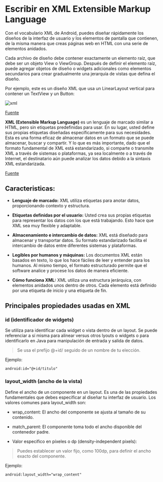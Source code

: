 # Escribir en XML Extensible Markup Language

Con el vocabulario XML de Android, puedes diseñar rápidamente los diseños de la interfaz de usuario y los elementos de pantalla que contienen, de la misma manera que creas páginas web en HTML con una serie de elementos anidados.

Cada archivo de diseño debe contener exactamente un elemento raíz, que debe ser un objeto View o ViewGroup. Después de definir el elemento raíz, puede agregar objetos de diseño o widgets adicionales como elementos secundarios para crear gradualmente una jerarquía de vistas que defina el diseño. 

Por ejemplo, este es un diseño XML que usa un LinearLayout vertical para contener un TextView y un Button:

![xml](https://github.com/josblax/AplicacionesMoviles/blob/main/Images/Captura%20de%20pantalla%202024-09-15%20113332.png)



[Fuente](https://developer.android.com/develop/ui/views/layout/declaring-layout)

**XML (Extensible Markup Language)** es un lenguaje de marcado similar a HTML, pero sin etiquetas predefinidas para usar. En su lugar, usted define sus propias etiquetas diseñadas específicamente para sus necesidades. Esta es una forma eficaz de almacenar datos en un formato que se puede almacenar, buscar y compartir. Y lo que es más importante, dado que el formato fundamental de XML está estandarizado, si comparte o transmite XML a través de sistemas o plataformas, ya sea localmente o a través de Internet, el destinatario aún puede analizar los datos debido a la sintaxis XML estandarizada.

[Fuente](https://developer.mozilla.org/en-US/docs/Web/XML/XML_introduction)

## Caracteristicas:

* **Lenguaje de marcado:** XML utiliza etiquetas para anotar datos, proporcionando contexto y estructura.

* **Etiquetas definidas por el usuario:**  Usted crea sus propias etiquetas para representar los datos con los que está trabajando. Esto hace que XML sea muy flexible y adaptable.

* **Almacenamiento e intercambio de datos:** XML está diseñado para almacenar y transportar datos. Su formato estandarizado facilita el intercambio de datos entre diferentes sistemas y plataformas.

* **Legibles por humanos y máquinas:** Los documentos XML están basados en texto, lo que los hace fáciles de leer y entender para los humanos. Al mismo tiempo, el formato estructurado permite que el software analice y procese los datos de manera eficiente.

* **Cómo funciona XML:** XML utiliza una estructura jerárquica, con elementos anidados unos dentro de otros. Cada elemento está definido por una etiqueta de inicio y una etiqueta de fin.

## Principales propiedades usadas en XML

### id (identificador de widgets)

Se utiliza para identificar cada widget o vista dentro de un layout. Se puede referenciar a sí misma para alinear versus otros lyouts o widgets o para identificarlo en Java para manipulación de entrada y salida de datos.

> Se usa el prefijo @+id/ seguido de un nombre de tu elección.

Ejemplo:

```XML
android:id="@+id/titulo"
```

### layout_width (ancho de la vista)

Define el ancho de un componente en un layout. Es una de las propiedades fundamentales que debes especificar al diseñar tu interfaz de usuario. Los valores comunes para layout_width son:

* wrap_content: El ancho del componente se ajusta al tamaño de su contenido.

* match_parent: El componente toma todo el ancho disponible del contenedor padre.

* Valor específico en píxeles o dp (density-independent pixels):

> Puedes establecer un valor fijo, como 100dp, para definir el ancho exacto del componente.


Ejemplo:

```XML
android:layout_width="wrap_content"
```

